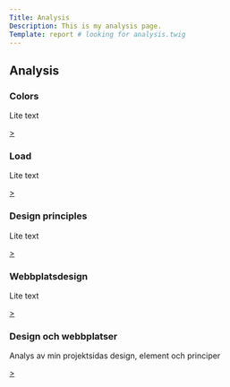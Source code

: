 ```yaml
---
Title: Analysis
Description: This is my analysis page.
Template: report # looking for analysis.twig
---
```


## Analysis

<div class="kmom-box">
<h3>Colors</h3>
<p>Lite text</p>
<a href="analysis/01_colors"><div class="link">></div></a>
</div>

<div class="kmom-box">
<h3>Load</h3>
<p>Lite text</p>
<a href="analysis/02_load"><div class="link">></div></a>
</div>

<div class="kmom-box">
<h3>Design principles</h3>
<p>Lite text</p>
<a href="analysis/03_designprincip"><div class="link">></div></a>
</div>

<div class="kmom-box">
<h3>Webbplatsdesign</h3>
<p>Lite text</p>
<a href="analysis/10_webbplatsdesign"><div class="link">></div></a>
</div>

<div class="kmom-box">
<h3>Design och webbplatser</h3>
<p>Analys av min projektsidas design, element och principer</p>
<a href="analysis/11_design-och-webbplatser"><div class="link">></div></a>
</div>
